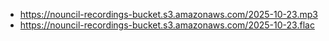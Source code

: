 - https://nouncil-recordings-bucket.s3.amazonaws.com/2025-10-23.mp3
- https://nouncil-recordings-bucket.s3.amazonaws.com/2025-10-23.flac
